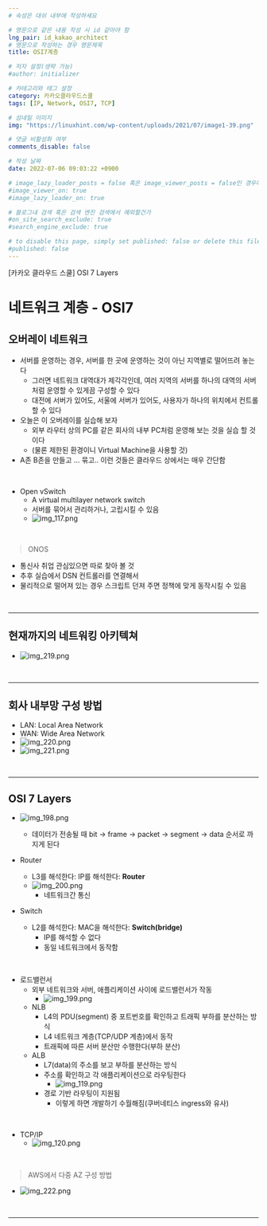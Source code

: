 ```yaml
---
# 속성은 대쉬 내부에 작성하세요

# 영문으로 같은 내용 작성 시 id 같아야 함
lng_pair: id_kakao_architect
# 영문으로 작성하는 경우 영문제목
title: OSI7계층

# 저자 설정(생략 가능)
#author: initializer

# 카테고리와 태그 설정
category: 카카오클라우드스쿨
tags: [IP, Network, OSI7, TCP]

# 섬네일 이미지
img: "https://linuxhint.com/wp-content/uploads/2021/07/image1-39.png"

# 댓글 비활성화 여부
comments_disable: false

# 작성 날짜
date: 2022-07-06 09:03:22 +0900

# image_lazy_loader_posts = false 혹은 image_viewer_posts = false인 경우에만 사용하세요
#image_viewer_on: true
#image_lazy_loader_on: true

# 블로그내 검색 혹은 검색 엔진 검색에서 예외할건가
#on_site_search_exclude: true
#search_engine_exclude: true

# to disable this page, simply set published: false or delete this file
#published: false
---
```


<!-- outline-start -->

[카카오 클라우드 스쿨] OSI 7 Layers

<!-- outline-end -->




# 네트워크 계층 - OSI7

## 오버레이 네트워크
* 서버를 운영하는 경우, 서버를 한 곳에 운영하는 것이 아닌 지역별로 떨어뜨려 놓는다
  * 그러면 네트워크 대역대가 제각각인데, 여러 지역의 서버를 하나의 대역의 서버처럼 운영할 수 있게끔 구성할 수 있다
  * 대전에 서버가 있어도, 서울에 서버가 있어도, 사용자가 하나의 위치에서 컨트롤할 수 있다
* 오늘은 이 오버레이를 실습해 보자
  * 외부 라우터 상의 PC를 같은 회사의 내부 PC처럼 운영해 보는 것을 실습 할 것이다
  * (물론 제한된 환경이니 Virtual Machine을 사용할 것)
* A존 B존을 만들고 ... 묶고.. 이런 것들은 클라우드 상에서는 매우 간단함

<br>

* Open vSwitch
  * A virtual multilayer network switch
  * 서버를 묶어서 관리하거나, 고립시킬 수 있음
  * ![img_117.png](img_117.png)

<br>

> ONOS
* 통신사 취업 관심있으면 따로 찾아 볼 것
* 추후 실습에서 DSN 컨트롤러를 연결해서
* 물리적으로 떨어져 있는 경우 스크립트 던져 주면 정책에 맞게 동작시킬 수 있음

<br>
<hr>

## 현재까지의 네트워킹 아키텍쳐
* ![img_219.png](img_219.png)

<br>
<hr>

## 회사 내부망 구성 방법
* LAN: Local Area Network
* WAN: Wide Area Network
* ![img_220.png](img_220.png)
* ![img_221.png](img_221.png)

<br>
<hr>

## OSI 7 Layers
* ![img_198.png](img_198.png)
  * 데이터가 전송될 때 bit -> frame -> packet -> segment -> data 순서로 까지게 된다

* Router
  * L3를 해석한다: IP를 해석한다: **Router**
  * ![img_200.png](img_200.png)
    * 네트워크간 통신

* Switch
  * L2를 해석한다: MAC을 해석한다: **Switch(bridge)**
    * IP를 해석할 수 없다
    * 동일 네트워크에서 동작함

<br>

* 로드밸런서
  * 외부 네트워크와 서버, 애플리케이션 사이에 로드밸런서가 작동
    * ![img_199.png](img_199.png)
  * NLB
    * L4의 PDU(segment) 중 포트번호를 확인하고 트래픽 부하를 분산하는 방식
    * L4 네트워크 계층(TCP/UDP 계층)에서 동작
    * 트래픽에 따른 서버 분산만 수행한다(부하 분산)
  * ALB
    * L7(data)의 주소를 보고 부하를 분산하는 방식
    * 주소를 확인하고 각 애플리케이션으로 라우팅한다
      * ![img_119.png](img_119.png)
    * 경로 기반 라우팅이 지원됨
      * 이렇게 하면 개발하기 수월해짐(쿠버네티스 ingress와 유사)


<br>

* TCP/IP
  * ![img_120.png](img_120.png)

<br>

> AWS에서 다중 AZ 구성 방법
* ![img_222.png](img_222.png)



<br>
<hr>
